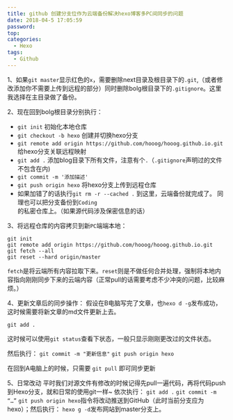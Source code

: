 ```yaml
---
title: github 创建分支位作为云端备份解决hexo博客多PC间同步的问题
date: 2018-04-5 17:05:59
password:
top:
categories:
  - Hexo
tags:
  - Github
---
```

<!--more-->


1、如果`git master`显示红色的`x`，需要删除next目录及根目录下的`.git`,（或者修改添加你不需要上传到远程的部分）同时删除bolg根目录下的`.gitignore`。这里我选择在主目录做了备份。

2、现在回到bolg根目录分别执行：

- `git init`  初始化本地仓库
- `git checkout -b hexo` 创建并切换hexo分支
- `git remote add origin https://github.com/hooog/hooog.github.io.git`给hexo分支关联远程映射
- `git add .`  添加blog目录下所有文件，注意有个`.`（`.gitignore`声明过的文件不包含在内)
- `git commit -m '添加描述'`
- `git push origin hexo` 将hexo分支上传到远程仓库 
- 如果加错了的话执行`git rm -r --cached .`
到这里，云端备份就完成了。
同理也可以把分支备份到`Coding`的私密仓库上。（如果源代码涉及保密信息的话）

3、将远程仓库的内容拷贝到新`PC`端端本地：
```
git init
git remote add origin https://github.com/hooog/hooog.github.io.git
git fetch --all
git reset --hard origin/master
```
`fetch`是将云端所有内容拉取下来。`reset`则是不做任何合并处理，强制将本地内容指向刚刚同步下来的云端内容（正常pull的话需要考虑不少冲突的问题，比较麻烦。）

4、更新文章后的同步操作：
假设在B电脑写完了文章，也`hexo d -g`发布成功，这时候需要将新文章的md文件更新上去。

`git add .`

这时候可以使用`git status`查看下状态，一般只显示刚刚更改过的文件状态。

然后执行：
`git commit -m "更新信息"`
`git push origin hexo`

在回到A电脑上的时候，只需要
`git pull`
即可同步更新

5、日常改动
平时我们对源文件有修改的时候记得先pull一遍代码，再将代码push到Hexo分支，就和日常的使用git一样~ 
依次执行：
`git add .`
`git commit -m “…”`
`git push origin hexo`指令将改动推送到GitHub（此时当前分支应为hexo）；然后执行：
`hexo g -d`发布网站到master分支上。